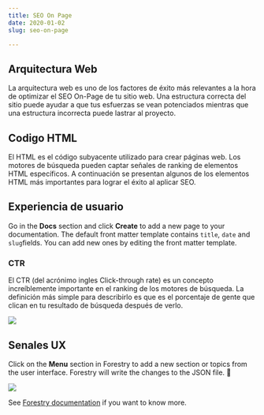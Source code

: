 ```yaml
---
title: SEO On Page
date: 2020-01-02
slug: seo-on-page

---
```

## Arquitectura Web

La arquitectura web es uno de los factores de éxito más relevantes a la hora de optimizar el SEO On-Page de tu sitio web. Una estructura correcta del sitio puede ayudar a que tus esfuerzas se vean potenciados mientras que una estructura incorrecta puede lastrar al proyecto.

## Codigo HTML

El HTML es el código subyacente utilizado para crear páginas web. Los motores de búsqueda pueden captar señales de ranking de elementos HTML específicos. A continuación se presentan algunos de los elementos HTML más importantes para lograr el éxito al aplicar SEO.

## Experiencia de usuario

Go in the **Docs** section and click **Create** to add a new page to your documentation. The default front matter template contains `title`, `date` and `slug`fields. You can add new ones by editing the front matter template.

### CTR

El CTR (del acrónimo ingles Click-through rate) es un concepto increíblemente importante en el ranking de los motores de búsqueda. La definición más simple para describirlo es que es el porcentaje de gente que clican en tu resultado de búsqueda después de verlo.

![](/forestry-front-matter-template.png)

## Senales UX

Click on the **Menu** section in Forestry to add a new section or topics from the user interface. Forestry will write the changes to the JSON file. 🎉

![](/forestry-sidebar-settings.png)

See [Forestry documentation](https://forestry.io/docs) if you want to know more.

